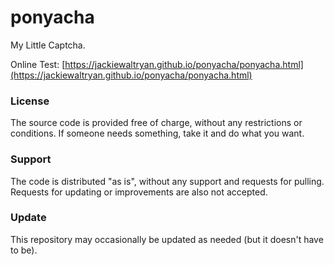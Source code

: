 # ponyacha

My Little Captcha.

Online Test: [https://jackiewaltryan.github.io/ponyacha/ponyacha.html](https://jackiewaltryan.github.io/ponyacha/ponyacha.html)

### License

The source code is provided free of charge, without any restrictions or conditions.  If someone needs something, take it and do what you want.

### Support

The code is distributed "as is", without any support and requests for pulling. Requests for updating or improvements are also not accepted.

### Update

This repository may occasionally be updated as needed (but it doesn't have to be).

